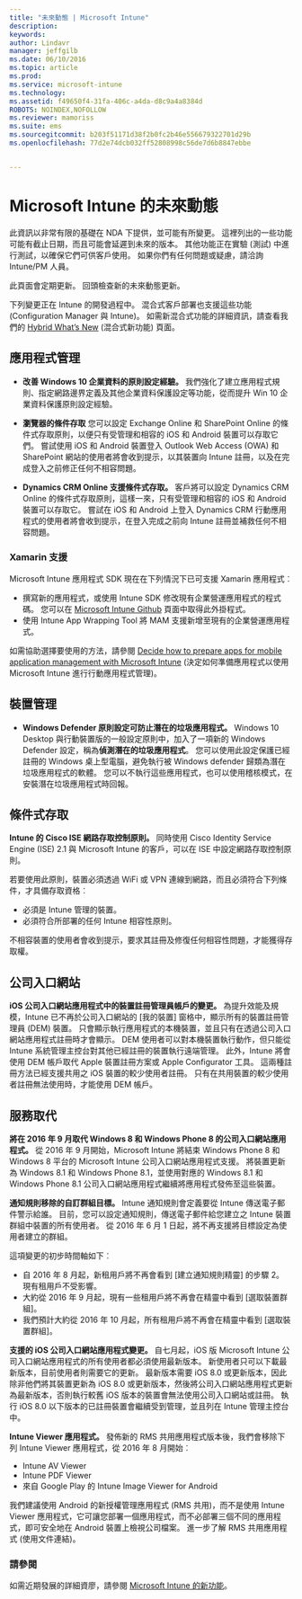 ```yaml
---
title: "未來動態 | Microsoft Intune"
description: 
keywords: 
author: Lindavr
manager: jeffgilb
ms.date: 06/10/2016
ms.topic: article
ms.prod: 
ms.service: microsoft-intune
ms.technology: 
ms.assetid: f49650f4-31fa-406c-a4da-d8c9a4a8384d
ROBOTS: NOINDEX,NOFOLLOW
ms.reviewer: mamoriss
ms.suite: ems
ms.sourcegitcommit: b203f51171d38f2b0fc2b46e556679322701d29b
ms.openlocfilehash: 77d2e74dcb032ff52808998c56de7d6b8847ebbe


---
```


# Microsoft Intune 的未來動態
此資訊以非常有限的基礎在 NDA 下提供，並可能有所變更。 這裡列出的一些功能可能有截止日期，而且可能會延遲到未來的版本。 其他功能正在實驗 (測試) 中進行測試，以確保它們可供客戶使用。 如果你們有任何問題或疑慮，請洽詢 Intune/PM 人員。

此頁面會定期更新。 回頭檢查新的未來動態更新。

下列變更正在 Intune 的開發過程中。 混合式客戶部署也支援這些功能 (Configuration Manager 與 Intune)。 如需新混合式功能的詳細資訊，請查看我們的 [Hybrid What’s New](https://technet.microsoft.com/en-US/library/mt718155(TechNet.10).aspx) (混合式新功能) 頁面。


## 應用程式管理
- **改善 Windows 10 企業資料的原則設定經驗。** 我們強化了建立應用程式規則、指定網路邊界定義及其他企業資料保護設定等功能，從而提升 Win 10 企業資料保護原則設定經驗。
<!---TFS 1303011--->

- **瀏覽器的條件存取** 您可以設定 Exchange Online 和 SharePoint Online 的條件式存取原則，以便只有受管理和相容的 iOS 和 Android 裝置可以存取它們。 嘗試使用 iOS 和 Android 裝置登入 Outlook Web Access (OWA) 和 SharePoint 網站的使用者將會收到提示，以其裝置向 Intune 註冊，以及在完成登入之前修正任何不相容問題。
<!---TFS 1175844--->

- **Dynamics CRM Online 支援條件式存取。** 客戶將可以設定 Dynamics CRM Online 的條件式存取原則，這樣一來，只有受管理和相容的 iOS 和 Android 裝置可以存取它。 嘗試在 iOS 和 Android 上登入 Dynamics CRM 行動應用程式的使用者將會收到提示，在登入完成之前向 Intune 註冊並補救任何不相容問題。
<!---TFS1295358--->

### Xamarin 支援
Microsoft Intune 應用程式 SDK 現在在下列情況下已可支援 Xamarin 應用程式︰

- 撰寫新的應用程式，或使用 Intune SDK 修改現有企業營運應用程式的程式碼。 您可以在 [Microsoft Intune Github](https://github.com/msintuneappsdk) 頁面中取得此外掛程式。
- 使用 Intune App Wrapping Tool 將 MAM 支援新增至現有的企業營運應用程式。

如需協助選擇要使用的方法，請參閱 [Decide how to prepare apps for mobile application management with Microsoft Intune](https://docs.microsoft.com/en-us/intune/deploy-use/decide-how-to-prepare-apps-for-mobile-application-management-with-microsoft-intune) (決定如何準備應用程式以使用 Microsoft Intune 進行行動應用程式管理)。
<!--- TFS 1061478 & TFS 1152340--->

## 裝置管理
- **Windows Defender 原則設定可防止潛在的垃圾應用程式。** Windows 10 Desktop 與行動裝置版的一般設定原則中，加入了一項新的 Windows Defender 設定，稱為**偵測潛在的垃圾應用程式**。 您可以使用此設定保護已經註冊的 Windows 桌上型電腦，避免執行被 Windows defender 歸類為潛在垃圾應用程式的軟體。 您可以不執行這些應用程式，也可以使用稽核模式，在安裝潛在垃圾應用程式時回報。
<!---TFS 1244478--->

## 條件式存取
**Intune 的 Cisco ISE 網路存取控制原則。**  同時使用 Cisco Identity Service Engine (ISE) 2.1 與 Microsoft Intune 的客戶，可以在 ISE 中設定網路存取控制原則。

若要使用此原則，裝置必須透過 WiFi 或 VPN 連線到網路，而且必須符合下列條件，才具備存取資格︰

* 必須是 Intune 管理的裝置。
* 必須符合所部署的任何 Intune 相容性原則。

不相容裝置的使用者會收到提示，要求其註冊及修復任何相容性問題，才能獲得存取權。
<!---TFS 1299144--->

## 公司入口網站
**iOS 公司入口網站應用程式中的裝置註冊管理員帳戶的變更。** 為提升效能及規模，Intune 已不再於公司入口網站的 [我的裝置] 窗格中，顯示所有的裝置註冊管理員 (DEM) 裝置。 只會顯示執行應用程式的本機裝置，並且只有在透過公司入口網站應用程式註冊時才會顯示。 DEM 使用者可以對本機裝置執行動作，但只能從 Intune 系統管理主控台對其他已經註冊的裝置執行遠端管理。  此外，Intune 將會使用 DEM 帳戶取代 Apple 裝置註冊方案或 Apple Configurator 工具。 這兩種註冊方法已經支援共用之 iOS 裝置的較少使用者註冊。 只有在共用裝置的較少使用者註冊無法使用時，才能使用 DEM 帳戶。
<!---TFS 1233681--->

## 服務取代
**將在 2016 年 9 月取代 Windows 8 和 Windows Phone 8 的公司入口網站應用程式。** 從 2016 年 9 月開始，Microsoft Intune 將結束 Windows Phone 8 和 Windows 8 平台的 Microsoft Intune 公司入口網站應用程式支援。 將裝置更新為 Windows 8.1 和 Windows Phone 8.1，並使用對應的 Windows 8.1 和 Windows Phone 8.1 公司入口網站應用程式繼續將應用程式發佈至這些裝置。
<!---TFS 1255391--->

**通知規則移除的自訂群組目標。**
Intune 通知規則會定義要從 Intune 傳送電子郵件警示給誰。 目前，您可以設定通知規則，傳送電子郵件給您建立之 Intune 裝置群組中裝置的所有使用者。 從 2016 年 6 月 1 日起，將不再支援將目標設定為使用者建立的群組。

這項變更的初步時間軸如下︰
- 自 2016 年 8 月起，新租用戶將不再會看到 [建立通知規則精靈] 的步驟 2。 現有租用戶不受影響。
- 大約從 2016 年 9 月起，現有一些租用戶將不再會在精靈中看到 [選取裝置群組]。
- 我們預計大約從 2016 年 10 月起，所有租用戶將不再會在精靈中看到 [選取裝置群組]。
<!---   TFS 1278864--->

**支援的 iOS 公司入口網站應用程式變更。**
自七月起，iOS 版 Microsoft Intune 公司入口網站應用程式的所有使用者都必須使用最新版本。 新使用者只可以下載最新版本，目前使用者則需要它的更新。 最新版本需要 iOS 8.0 或更新版本，因此除非他們將其裝置更新為 iOS 8.0 或更新版本，然後將公司入口網站應用程式更新為最新版本，否則執行較舊 iOS 版本的裝置會無法使用公司入口網站或註冊。 執行 iOS 8.0 以下版本的已註冊裝置會繼續受到管理，並且列在 Intune 管理主控台中。  

**Intune Viewer 應用程式。** 發佈新的 RMS 共用應用程式版本後，我們會移除下列 Intune Viewer 應用程式，從 2016 年 8 月開始︰
- Intune AV Viewer
- Intune PDF Viewer
- 來自 Google Play 的 Intune Image Viewer for Android

我們建議使用 Android 的新授權管理應用程式 (RMS 共用)，而不是使用 Intune Viewer 應用程式，它可讓您部署一個應用程式，而不必部署三個不同的應用程式，即可安全地在 Android 裝置上檢視公司檔案。 進一步了解 RMS 共用應用程式 (使用文件連結)。


### 請參閱
如需近期發展的詳細資廖，請參閱 [Microsoft Intune 的新功能](whats-new-in-microsoft-intune.md)。



<!--HONumber=Jul16_HO1-->


